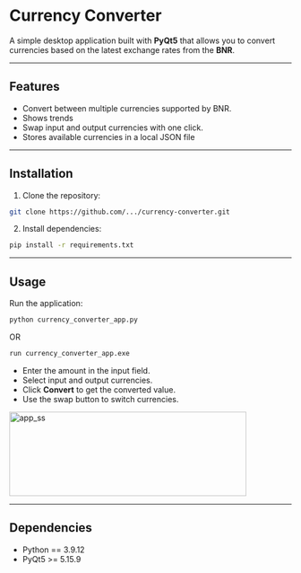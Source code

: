# Currency Converter

A simple desktop application built with **PyQt5** that allows you to convert currencies based on the latest exchange rates from the **BNR**.


---

## Features

* Convert between multiple currencies supported by BNR.
* Shows trends
* Swap input and output currencies with one click.
* Stores available currencies in a local JSON file

---

## Installation

1. Clone the repository:

```bash
git clone https://github.com/.../currency-converter.git
```


2. Install dependencies:

```bash
pip install -r requirements.txt
```

---

## Usage

Run the application:

```bash
python currency_converter_app.py 
```
 OR
```bash
run currency_converter_app.exe
```

* Enter the amount in the input field.
* Select input and output currencies.
* Click **Convert** to get the converted value.
* Use the swap button to switch currencies.

<img width="423" height="150" alt="app_ss" src="https://github.com/user-attachments/assets/f3fecf87-ecc1-4d71-ad12-2b5dc975fb86" />



---
## Dependencies

* Python == 3.9.12
* PyQt5 >= 5.15.9
